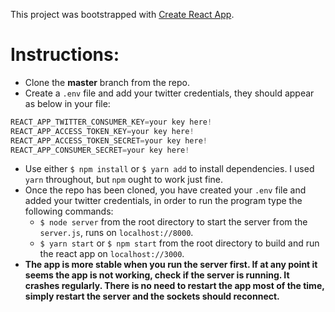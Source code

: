 This project was bootstrapped with [Create React App](https://github.com/facebookincubator/create-react-app).

# Instructions:
* Clone the **master** branch from the repo.
* Create a `.env` file and add your twitter credentials, they should appear as below in your file:

```JavaScript
REACT_APP_TWITTER_CONSUMER_KEY=your key here!
REACT_APP_ACCESS_TOKEN_KEY=your key here!
REACT_APP_ACCESS_TOKEN_SECRET=your key here!
REACT_APP_CONSUMER_SECRET=your key here!
```

* Use either `$ npm install` or `$ yarn add` to install dependencies. I used `yarn` throughout, but `npm` ought to work just fine.
* Once the repo has been cloned, you have created your `.env` file and added your twitter credentials, in order to run the program type the following commands:
  * `$ node server` from the root directory to start the server from the `server.js`, runs on `localhost://8000`.
  * `$ yarn start` or `$ npm start` from the root directory to build and run the react app on `localhost://3000`.
* **The app is more stable when you run the server first. If at any point it seems the app is not working, check if the server is running. It crashes regularly. There is no need to restart the app most of the time, simply restart the server and the sockets should reconnect.**

